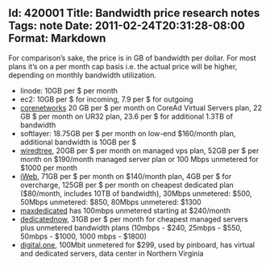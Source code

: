 Id: 420001
Title: Bandwidth price research notes
Tags: note
Date: 2011-02-24T20:31:28-08:00
Format: Markdown
--------------
For comparison’s sake, the price is in GB of bandwidth per dollar. For
most plans it’s on a per month cap basis i.e. the actual price will be
higher, depending on monthly bandwidth utilization.

-   linode: 10GB per \$ per month
-   ec2: 10GB per \$ for incoming, 7.9 per \$ for outgoing
-   [corenetworks](https://corenetworks.net/virtual/) 20 GB per \$ per
    month on CoreAd Virtual Servers plan, 22 GB \$ per month on UR32
    plan, 23.6 per \$ for additional 1.3TB of bandwidth
-   softlayer: 18.75GB per \$ per month on low-end \$160/month plan,
    additional bandwidth is 10GB per \$
-   [wiredtree](http://www.wiredtree.com/), 20GB per \$ per month on
    managed vps plan, 52GB per \$ per month on \$190/month managed
    server plan or 100 Mbps unmetered for \$1000 per month
-   [iWeb](http://iweb.com/promotion/), 71GB per \$ per month on
    \$140/month plan, 4GB per \$ for overcharge, 125GB per \$ per month
    on cheapest dedicated plan (\$80/month, includes 10TB of bandwidth),
    30Mbps unmetered: \$500, 50Mbps unmetered: \$850, 80Mbps unmetered:
    \$1300
-   [maxdedicated](http://www.maxdedicated.com/) has 100mbps unmetered
    starting at \$240/month
-   [dedicatednow](http://www.dedicatednow.com/), 31GB per \$ per month
    for cheapest managed servers plus unmetered bandwidth plans
    (10mbps - \$240, 25mbps - \$550, 50mbps - \$1000, 1000 mbps -
    \$1800)
-   [digital.one](http://www.digitalone.com), 100Mbit unmetered for
    \$299, used by pinboard, has virtual and dedicated servers, data
    center in Northern Virginia

